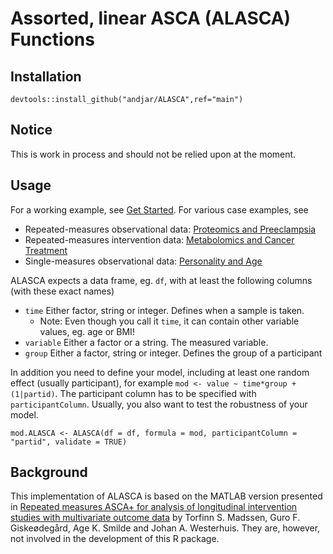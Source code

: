 # Assorted, linear ASCA (ALASCA) Functions
## Installation

```{r}
devtools::install_github("andjar/ALASCA",ref="main")
```

## Notice

<div class="alert alert-danger" role="alert">
  This is work in process and should not be relied upon at the moment.
</div>

## Usage

For a working example, see [Get Started](articles/ALASCA.html). For various case examples, see

* Repeated-measures observational data: [Proteomics and Preeclampsia](articles/pregnancy.html)
* Repeated-measures intervention data: [Metabolomics and Cancer Treatment](articles/metabolomics.html)
* Single-measures observational data: [Personality and Age](articles/personality.html)

ALASCA expects a data frame, eg. `df`, with at least the following columns (with these exact names)

* `time` Either factor, string or integer. Defines when a sample is taken.
  * Note: Even though you call it `time`, it can contain other variable values, eg. age or BMI!
* `variable` Either a factor or a string. The measured variable.
* `group` Either a factor, string or integer. Defines the group of a participant

In addition you need to define your model, including at least one random effect (usually participant), for example `mod <- value ~ time*group + (1|partid)`. The participant column has to be specified with `participantColumn`. Usually, you also want to test the robustness of your model.

```{r}
mod.ALASCA <- ALASCA(df = df, formula = mod, participantColumn = "partid", validate = TRUE)
```

## Background
This implementation of ALASCA is based on the MATLAB version presented in [Repeated measures ASCA+ for analysis of longitudinal intervention studies with multivariate outcome data](https://www.medrxiv.org/content/10.1101/2020.12.03.20243097v1) by Torfinn S. Madssen, Guro F. Giskeødegård, Age K. Smilde and Johan A. Westerhuis. They are, however, not involved in the development of this R package.